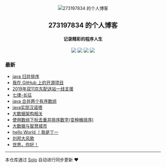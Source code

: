 <p align="center"><img alt="273197834 的个人博客" src="https://static.b3log.org/images/brand/solo-32.png"></p><h2 align="center">
273197834 的个人博客
</h2>

<h4 align="center">记录精彩的程序人生</h4>
<p align="center"><a title="273197834 的个人博客" target="_blank" href="https://github.com/273197834/solo-blog"><img src="https://img.shields.io/github/last-commit/273197834/solo-blog.svg?style=flat-square&color=FF9900"></a>
<a title="GitHub repo size in bytes" target="_blank" href="https://github.com/273197834/solo-blog"><img src="https://img.shields.io/github/repo-size/273197834/solo-blog.svg?style=flat-square"></a>
<a title="Solo Version" target="_blank" href="https://github.com/b3log/solo/releases"><img src="https://img.shields.io/badge/solo-3.6.5-f1e05a.svg?style=flat-square&color=blueviolet"></a>
<a title="Hits" target="_blank" href="https://github.com/b3log/hits"><img src="https://hits.b3log.org/273197834/solo-blog.svg"></a></p>

### 最新

* [java 归并排序](https://www.justdy.com/articles/2019/11/17/1573998754235.html)
* [我在 GitHub 上的开源项目](https://www.justdy.com/my-github-repos)
* [2019年双11京东配送站一线支援](https://www.justdy.com/articles/2019/11/14/1573725753530.html)
* [七律-长征](https://www.justdy.com/articles/2019/11/08/1573214616032.html)
* [java 合并两个有序数组](https://www.justdy.com/articles/2019/10/31/1572516431462.html)
* [java实现汉诺塔](https://www.justdy.com/articles/2019/10/22/1571744965114.html)
* [大数据架构相关](https://www.justdy.com/articles/2019/10/15/1571116794162.html)
* [使用数组下标去重并排序数字(变种桶排序)](https://www.justdy.com/articles/2019/10/15/1571104467392.html)
* [大数据与智慧城市](https://www.justdy.com/articles/2019/10/14/1571029510024.html)
* [hello World ！我是丁一](https://www.justdy.com/articles/2019/10/12/1570895316218.html)
* [刘邦大风歌](https://www.justdy.com/articles/2019/10/12/1570895194602.html)
* [世界，你好！](https://www.justdy.com/hello-solo)



---

本仓库通过 [Solo](https://github.com/b3log/solo) 自动进行同步更新 ❤️ 